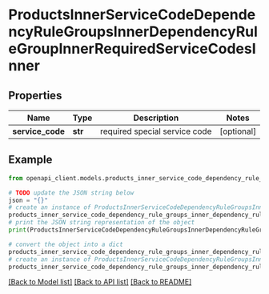 # ProductsInnerServiceCodeDependencyRuleGroupsInnerDependencyRuleGroupInnerRequiredServiceCodesInner


## Properties

Name | Type | Description | Notes
------------ | ------------- | ------------- | -------------
**service_code** | **str** | required special service code | [optional] 

## Example

```python
from openapi_client.models.products_inner_service_code_dependency_rule_groups_inner_dependency_rule_group_inner_required_service_codes_inner import ProductsInnerServiceCodeDependencyRuleGroupsInnerDependencyRuleGroupInnerRequiredServiceCodesInner

# TODO update the JSON string below
json = "{}"
# create an instance of ProductsInnerServiceCodeDependencyRuleGroupsInnerDependencyRuleGroupInnerRequiredServiceCodesInner from a JSON string
products_inner_service_code_dependency_rule_groups_inner_dependency_rule_group_inner_required_service_codes_inner_instance = ProductsInnerServiceCodeDependencyRuleGroupsInnerDependencyRuleGroupInnerRequiredServiceCodesInner.from_json(json)
# print the JSON string representation of the object
print(ProductsInnerServiceCodeDependencyRuleGroupsInnerDependencyRuleGroupInnerRequiredServiceCodesInner.to_json())

# convert the object into a dict
products_inner_service_code_dependency_rule_groups_inner_dependency_rule_group_inner_required_service_codes_inner_dict = products_inner_service_code_dependency_rule_groups_inner_dependency_rule_group_inner_required_service_codes_inner_instance.to_dict()
# create an instance of ProductsInnerServiceCodeDependencyRuleGroupsInnerDependencyRuleGroupInnerRequiredServiceCodesInner from a dict
products_inner_service_code_dependency_rule_groups_inner_dependency_rule_group_inner_required_service_codes_inner_from_dict = ProductsInnerServiceCodeDependencyRuleGroupsInnerDependencyRuleGroupInnerRequiredServiceCodesInner.from_dict(products_inner_service_code_dependency_rule_groups_inner_dependency_rule_group_inner_required_service_codes_inner_dict)
```
[[Back to Model list]](../README.md#documentation-for-models) [[Back to API list]](../README.md#documentation-for-api-endpoints) [[Back to README]](../README.md)


